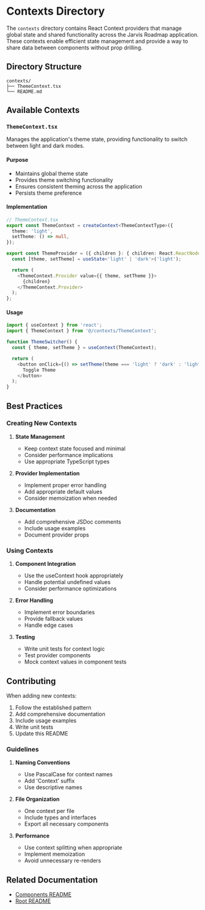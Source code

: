 # Contexts Directory

The `contexts` directory contains React Context providers that manage global state and shared functionality across the Jarvis Roadmap application. These contexts enable efficient state management and provide a way to share data between components without prop drilling.

## Directory Structure

```
contexts/
├── ThemeContext.tsx
└── README.md
```

## Available Contexts

### `ThemeContext.tsx`

Manages the application's theme state, providing functionality to switch between light and dark modes.

#### Purpose
- Maintains global theme state
- Provides theme switching functionality
- Ensures consistent theming across the application
- Persists theme preference

#### Implementation

```typescript
// ThemeContext.tsx
export const ThemeContext = createContext<ThemeContextType>({
  theme: 'light',
  setTheme: () => null,
});

export const ThemeProvider = ({ children }: { children: React.ReactNode }) => {
  const [theme, setTheme] = useState<'light' | 'dark'>('light');

  return (
    <ThemeContext.Provider value={{ theme, setTheme }}>
      {children}
    </ThemeContext.Provider>
  );
};
```

#### Usage

```typescript
import { useContext } from 'react';
import { ThemeContext } from '@/contexts/ThemeContext';

function ThemeSwitcher() {
  const { theme, setTheme } = useContext(ThemeContext);

  return (
    <button onClick={() => setTheme(theme === 'light' ? 'dark' : 'light')}>
      Toggle Theme
    </button>
  );
}
```

## Best Practices

### Creating New Contexts

1. **State Management**
   - Keep context state focused and minimal
   - Consider performance implications
   - Use appropriate TypeScript types

2. **Provider Implementation**
   - Implement proper error handling
   - Add appropriate default values
   - Consider memoization when needed

3. **Documentation**
   - Add comprehensive JSDoc comments
   - Include usage examples
   - Document provider props

### Using Contexts

1. **Component Integration**
   - Use the useContext hook appropriately
   - Handle potential undefined values
   - Consider performance optimizations

2. **Error Handling**
   - Implement error boundaries
   - Provide fallback values
   - Handle edge cases

3. **Testing**
   - Write unit tests for context logic
   - Test provider components
   - Mock context values in component tests

## Contributing

When adding new contexts:

1. Follow the established pattern
2. Add comprehensive documentation
3. Include usage examples
4. Write unit tests
5. Update this README

### Guidelines

1. **Naming Conventions**
   - Use PascalCase for context names
   - Add 'Context' suffix
   - Use descriptive names

2. **File Organization**
   - One context per file
   - Include types and interfaces
   - Export all necessary components

3. **Performance**
   - Use context splitting when appropriate
   - Implement memoization
   - Avoid unnecessary re-renders

## Related Documentation

- [Components README](../components/README.md)
- [Root README](../../README.md)
